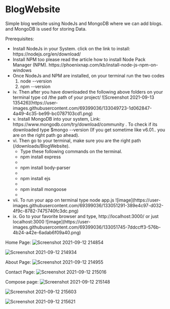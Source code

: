 # BlogWebsite
Simple blog website using NodeJs and MongoDB where we can add blogs. and MongoDB is used for storing Data.

Prerequisites:
<ul>
<li> Install NodeJs in your System. click on the link to install: https://nodejs.org/en/download/ </li>
<li>Install NPM too please read the article how to install Node Pack Manager (NPM). https://phoenixnap.com/kb/install-node-js-npm-on-windows </li>
<li> Once NodeJs and NPM are installed, on your terminal run the two codes
     <ol>
           <li>  node --version </li>
           <li>  npm  --version </li>
      </ol>
 </li>
<li>iv. Then after you have downloaded the following above folders on your terminal type cd /the path of your project/ 
 ![Screenshot 2021-09-13 135426](https://user-images.githubusercontent.com/69399036/133049723-1d062847-  4a49-4c35-be99-bc0787103cd1.png) </li>

<li>v.   Install MongoDB into your system, Link: https://www.mongodb.com/try/download/community . To check if its downloaded type $mongo --version (If you get sometime like v6.01..        you are on the right path go ahead).</li>
<li>vi.  Then go to your terminal, make sure you are the right path (/downloads/BlogWebsite).
      <ul>
     <li> Type these following commands on the terminal.
          <li> npm install express <li>
          <li> npm install body-parser  <li>
          <li> npm install ejs  <li>
          <li> npm install mongoose  <li>
      </ul>      </li>
<li>vii. To run your app on terminal type node app.js   
      ![image](https://user-images.githubusercontent.com/69399036/133051291-389e4c97-d032-4f9c-8782-7475740fc3dc.png) </li>
      
<li>ix.  Go to  your favorite browser and type, http://localhost:3000/ or just localhost:3000
     ![image](https://user-images.githubusercontent.com/69399036/133051745-7ddccff3-576b-4b24-a42e-6adab6f09a40.png) </li>
      
</ul>      
      

     
      
      
      

          
          
Home Page:
![Screenshot 2021-09-12 214854](https://user-images.githubusercontent.com/69399036/133045898-1fa1dc24-ccf5-463b-80d4-82f6737d2a01.png)

![Screenshot 2021-09-12 214934](https://user-images.githubusercontent.com/69399036/133046121-cd231a93-8741-410a-9716-a37e470a00e1.png)

About Page:
![Screenshot 2021-09-12 214955](https://user-images.githubusercontent.com/69399036/133046153-846da514-c1c6-4c42-8291-199ab1527c20.png)

Contact Page: 
![Screenshot 2021-09-12 215016](https://user-images.githubusercontent.com/69399036/133046234-d7b15c38-2b62-4c17-9dd8-ab378fad92df.png)

Compose page:
![Screenshot 2021-09-12 215148](https://user-images.githubusercontent.com/69399036/133046270-f95ad4b9-aa36-49a6-98c4-f6721cb8e7f7.png)

![Screenshot 2021-09-12 215603](https://user-images.githubusercontent.com/69399036/133046299-33124752-1ddd-4f08-9c7d-80f24e71c5af.png)

![Screenshot 2021-09-12 215621](https://user-images.githubusercontent.com/69399036/133046332-dbd1a443-74e1-40a2-b7fb-242986c0fcbc.png)




